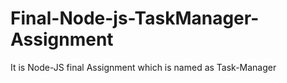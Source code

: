 # Final-Node-js-TaskManager-Assignment
It is Node-JS final Assignment which is named as Task-Manager
